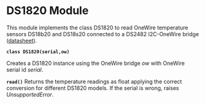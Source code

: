 # DS1820 Module

This module implements the class DS1820 to read OneWire temperature sensors DS18b20 and DS18s20 connected to a DS2482 I2C-OneWire bridge ([datasheet](http://pdfserv.maximintegrated.com/en/ds/DS18S20.pdf)).


**`class DS1820(serial,ow)`**

Creates a DS1820 instance using the OneWire bridge *ow* with OneWire serial id *serial*.


**`read()`**
Returns the temperature readings as float applying the correct conversion for different DS1820 models.
If the serial is wrong, raises *UnsupportedError*.
<!--stackedit_data:
eyJoaXN0b3J5IjpbLTE4NjA1MDgzMThdfQ==
-->